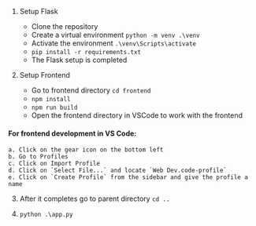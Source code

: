 1. Setup Flask

   - Clone the repository
   - Create a virtual environment `python -m venv .\venv `
   - Activate the environment `.\venv\Scripts\activate`
   - `pip install -r requirements.txt`
   - The Flask setup is completed

2. Setup Frontend
   - Go to frontend directory `cd frontend`
   - `npm install`
   - `npm run build`
   - Open the frontend directory in VSCode to work with the frontend

#### For frontend development in VS Code:

    a. Click on the gear icon on the bottom left
    b. Go to Profiles
    c. Click on Import Profile
    d. Click on `Select File...` and locate `Web Dev.code-profile`
    e. Click on `Create Profile` from the sidebar and give the profile a name

3. After it completes go to parent directory `cd ..`

4. `python .\app.py`
